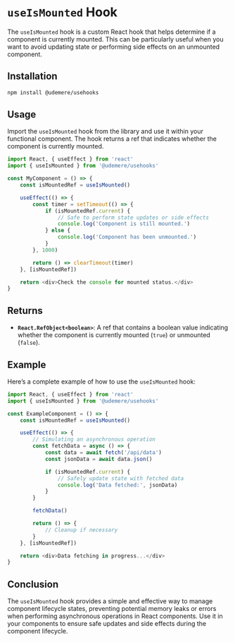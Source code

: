 # `useIsMounted` Hook

The `useIsMounted` hook is a custom React hook that helps determine if a component is currently mounted. This can be particularly useful when you want to avoid updating state or performing side effects on an unmounted component.

## Installation

```bash
npm install @udemere/usehooks
```

## Usage

Import the `useIsMounted` hook from the library and use it within your functional component. The hook returns a ref that indicates whether the component is currently mounted.

```typescript
import React, { useEffect } from 'react'
import { useIsMounted } from '@udemere/usehooks'

const MyComponent = () => {
	const isMountedRef = useIsMounted()

	useEffect(() => {
		const timer = setTimeout(() => {
			if (isMountedRef.current) {
				// Safe to perform state updates or side effects
				console.log('Component is still mounted.')
			} else {
				console.log('Component has been unmounted.')
			}
		}, 1000)

		return () => clearTimeout(timer)
	}, [isMountedRef])

	return <div>Check the console for mounted status.</div>
}
```

## Returns

- **`React.RefObject<boolean>`**: A ref that contains a boolean value indicating whether the component is currently mounted (`true`) or unmounted (`false`).

## Example

Here’s a complete example of how to use the `useIsMounted` hook:

```typescript
import React, { useEffect } from 'react'
import { useIsMounted } from '@udemere/usehooks'

const ExampleComponent = () => {
	const isMountedRef = useIsMounted()

	useEffect(() => {
		// Simulating an asynchronous operation
		const fetchData = async () => {
			const data = await fetch('/api/data')
			const jsonData = await data.json()

			if (isMountedRef.current) {
				// Safely update state with fetched data
				console.log('Data fetched:', jsonData)
			}
		}

		fetchData()

		return () => {
			// Cleanup if necessary
		}
	}, [isMountedRef])

	return <div>Data fetching in progress...</div>
}
```

## Conclusion

The `useIsMounted` hook provides a simple and effective way to manage component lifecycle states, preventing potential memory leaks or errors when performing asynchronous operations in React components. Use it in your components to ensure safe updates and side effects during the component lifecycle.
